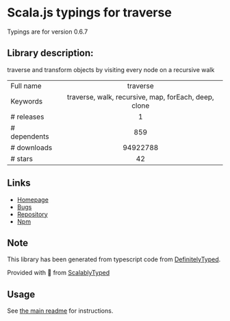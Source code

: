 
# Scala.js typings for traverse

Typings are for version 0.6.7

## Library description:
traverse and transform objects by visiting every node on a recursive walk

|                    |                 |
| ------------------ | :-------------: |
| Full name          | traverse |
| Keywords           | traverse, walk, recursive, map, forEach, deep, clone |
| # releases         | 1 |
| # dependents       | 859 |
| # downloads        | 94922788 |
| # stars            | 42 |

## Links
- [Homepage](https://github.com/substack/js-traverse)
- [Bugs](https://github.com/substack/js-traverse/issues)
- [Repository](https://github.com/substack/js-traverse)
- [Npm](https://www.npmjs.com/package/traverse)
    


## Note
This library has been generated from typescript code from [DefinitelyTyped](https://definitelytyped.org).

Provided with :purple_heart: from [ScalablyTyped](https://github.com/oyvindberg/ScalablyTyped)

## Usage
See [the main readme](../../readme.md) for instructions.



